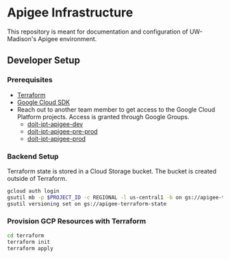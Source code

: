 # Apigee Infrastructure

This repository is meant for documentation and configuration of UW-Madison's Apigee environment.

## Developer Setup

### Prerequisites
- [Terraform](https://www.terraform.io/downloads.html)
- [Google Cloud SDK](https://cloud.google.com/sdk)
- Reach out to another team member to get access to the Google Cloud Platform projects. Access is granted through Google Groups.
    - [doit-ipt-apigee-dev](https://groups.google.com/a/g-groups.wisc.edu/g/doit-ipt-apigee-dev/members)
    - [doit-ipt-apigee-pre-prod](https://groups.google.com/a/g-groups.wisc.edu/g/doit-ipt-apigee-pre-prod)
    - [doit-ipt-apigee-prod](https://groups.google.com/a/g-groups.wisc.edu/g/doit-ipt-apigee-prod)

### Backend Setup

Terraform state is stored in a Cloud Storage bucket.
The bucket is created outside of Terraform.

```bash
gcloud auth login
gsutil mb -p $PROJECT_ID -c REGIONAL -l us-central1 -b on gs://apigee-terraform-state
gsutil versioning set on gs://apigee-terraform-state
```

### Provision GCP Resources with Terraform

```bash
cd terraform
terraform init
terraform apply
```